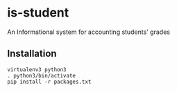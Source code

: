# is-student
An Informational system for accounting students' grades

## Installation

    virtualenv3 python3
    . python3/bin/activate
    pip install -r packages.txt
